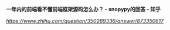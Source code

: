 **一年内的前端看不懂前端框架源码怎么办？ - snopypy的回答 - 知乎**

*https://www.zhihu.com/question/350289336/answer/873350617*

